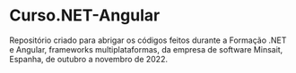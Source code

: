 # Curso.NET-Angular
Repositório criado para abrigar os códigos feitos durante a Formação .NET e Angular, frameworks multiplataformas, da empresa de software Minsait, Espanha, de outubro a novembro de 2022.
